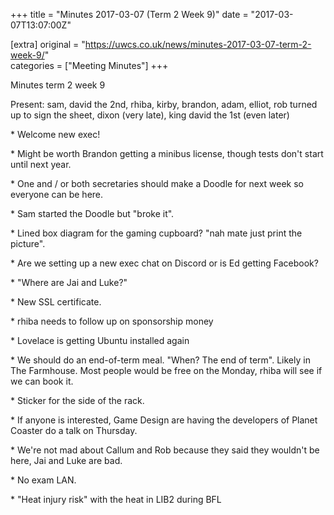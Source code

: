 +++
title = "Minutes 2017-03-07 (Term 2 Week 9)"
date = "2017-03-07T13:07:00Z"

[extra]
original = "https://uwcs.co.uk/news/minutes-2017-03-07-term-2-week-9/"    
categories = ["Meeting Minutes"]
+++

<p>Minutes term 2 week 9<br/></p>

<!-- more -->

Present: sam, david the 2nd, rhiba, kirby, brandon, adam, elliot, rob turned up
to sign the sheet, dixon (very late), king david the 1st (even later)

\* Welcome new exec\!

\* Might be worth Brandon getting a minibus license, though tests don't start
until next year.

\* One and / or both secretaries should make a Doodle for next week so everyone
can be here.

\* Sam started the Doodle but "broke it".

\* Lined box diagram for the gaming cupboard? "nah mate just print the picture".

\* Are we setting up a new exec chat on Discord or is Ed getting Facebook?

\* "Where are Jai and Luke?"

\* New SSL certificate.

\* rhiba needs to follow up on sponsorship money

\* Lovelace is getting Ubuntu installed again

\* We should do an end-of-term meal. "When? The end of term". Likely in The
Farmhouse. Most people would be free on the Monday, rhiba will see if we can
book it.

\* Sticker for the side of the rack.

\* If anyone is interested, Game Design are having the developers of Planet
Coaster do a talk on Thursday.

\* We're not mad about Callum and Rob because they said they wouldn't be here,
Jai and Luke are bad.

\* No exam LAN.

\* "Heat injury risk" with the heat in LIB2 during BFL


